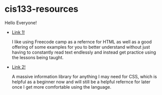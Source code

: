 # cis133-resources 
<html>
    <body>
        <p>Hello Everyone!</p>
        <ul>
<li><a href="https://www.freecodecamp.org/news/html-crash-course/">Link 1!</a><p>I like using Freecode camp as a refernce for HTML as well as a good offering of some examples for you to better understand without just having to constantly read text endlessly and instead get practice using the lessons being taught.</p></li>
<li><a href="https://www.cssportal.com/css-resources.php/">Link 2!</a><p>A massive information library for anything I may need for CSS, which is helpful as a beginner now and will still be a helpful refernce for later once I get more comfortable using the language.</p></li>
        </ul>
    </body>
</html>